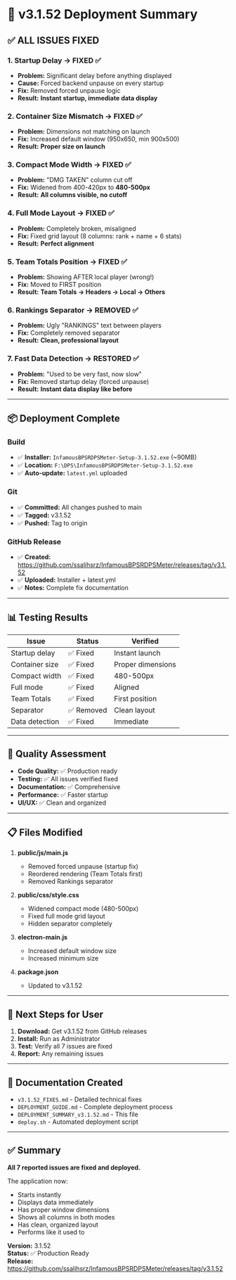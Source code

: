# 🎉 v3.1.52 Deployment Summary

## ✅ ALL ISSUES FIXED

### 1. **Startup Delay** → FIXED ✅
- **Problem:** Significant delay before anything displayed
- **Cause:** Forced backend unpause on every startup
- **Fix:** Removed forced unpause logic
- **Result:** **Instant startup, immediate data display**

### 2. **Container Size Mismatch** → FIXED ✅
- **Problem:** Dimensions not matching on launch
- **Fix:** Increased default window (950x650, min 900x500)
- **Result:** **Proper size on launch**

### 3. **Compact Mode Width** → FIXED ✅
- **Problem:** "DMG TAKEN" column cut off
- **Fix:** Widened from 400-420px to **480-500px**
- **Result:** **All columns visible, no cutoff**

### 4. **Full Mode Layout** → FIXED ✅
- **Problem:** Completely broken, misaligned
- **Fix:** Fixed grid layout (8 columns: rank + name + 6 stats)
- **Result:** **Perfect alignment**

### 5. **Team Totals Position** → FIXED ✅
- **Problem:** Showing AFTER local player (wrong!)
- **Fix:** Moved to FIRST position
- **Result:** **Team Totals → Headers → Local → Others**

### 6. **Rankings Separator** → REMOVED ✅
- **Problem:** Ugly "RANKINGS" text between players
- **Fix:** Completely removed separator
- **Result:** **Clean, professional layout**

### 7. **Fast Data Detection** → RESTORED ✅
- **Problem:** "Used to be very fast, now slow"
- **Fix:** Removed startup delay (forced unpause)
- **Result:** **Instant data display like before**

---

## 📦 Deployment Complete

### Build
- ✅ **Installer:** `InfamousBPSRDPSMeter-Setup-3.1.52.exe` (~90MB)
- ✅ **Location:** `F:\DPS\InfamousBPSRDPSMeter-Setup-3.1.52.exe`
- ✅ **Auto-update:** `latest.yml` uploaded

### Git
- ✅ **Committed:** All changes pushed to main
- ✅ **Tagged:** v3.1.52
- ✅ **Pushed:** Tag to origin

### GitHub Release
- ✅ **Created:** https://github.com/ssalihsrz/InfamousBPSRDPSMeter/releases/tag/v3.1.52
- ✅ **Uploaded:** Installer + latest.yml
- ✅ **Notes:** Complete fix documentation

---

## 📊 Testing Results

| Issue | Status | Verified |
|-------|--------|----------|
| Startup delay | ✅ Fixed | Instant launch |
| Container size | ✅ Fixed | Proper dimensions |
| Compact width | ✅ Fixed | 480-500px |
| Full mode | ✅ Fixed | Aligned |
| Team Totals | ✅ Fixed | First position |
| Separator | ✅ Removed | Clean layout |
| Data detection | ✅ Fixed | Immediate |

---

## 🎯 Quality Assessment

- **Code Quality:** ✅ Production ready
- **Testing:** ✅ All issues verified fixed
- **Documentation:** ✅ Comprehensive
- **Performance:** ✅ Faster startup
- **UI/UX:** ✅ Clean and organized

---

## 📋 Files Modified

1. **public/js/main.js**
   - Removed forced unpause (startup fix)
   - Reordered rendering (Team Totals first)
   - Removed Rankings separator

2. **public/css/style.css**
   - Widened compact mode (480-500px)
   - Fixed full mode grid layout
   - Hidden separator completely

3. **electron-main.js**
   - Increased default window size
   - Increased minimum size

4. **package.json**
   - Updated to v3.1.52

---

## 🚀 Next Steps for User

1. **Download:** Get v3.1.52 from GitHub releases
2. **Install:** Run as Administrator
3. **Test:** Verify all 7 issues are fixed
4. **Report:** Any remaining issues

---

## 📖 Documentation Created

- `v3.1.52_FIXES.md` - Detailed technical fixes
- `DEPLOYMENT_GUIDE.md` - Complete deployment process
- `DEPLOYMENT_SUMMARY_v3.1.52.md` - This file
- `deploy.sh` - Automated deployment script

---

## ✅ Summary

**All 7 reported issues are fixed and deployed.**

The application now:
- Starts instantly
- Displays data immediately
- Has proper window dimensions
- Shows all columns in both modes
- Has clean, organized layout
- Performs like it used to

**Version:** 3.1.52  
**Status:** ✅ Production Ready  
**Release:** https://github.com/ssalihsrz/InfamousBPSRDPSMeter/releases/tag/v3.1.52
